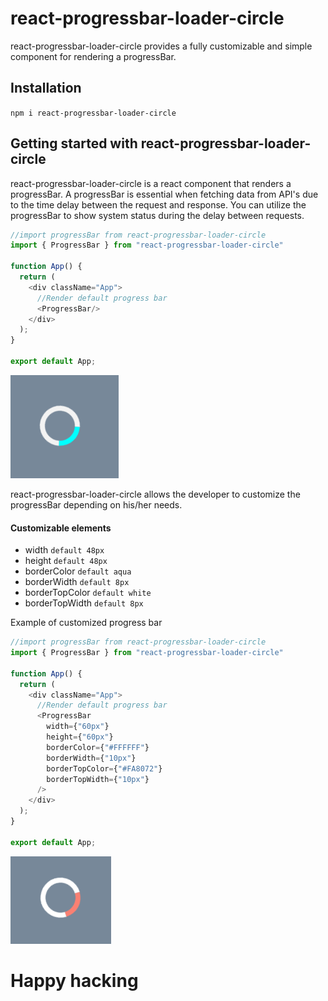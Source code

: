 # react-progressbar-loader-circle
react-progressbar-loader-circle provides a fully customizable and simple component for rendering a progressBar.

## Installation
``` npm i react-progressbar-loader-circle ```

## Getting started with react-progressbar-loader-circle
react-progressbar-loader-circle is a react component that renders a progressBar. A progressBar is essential when fetching data from API's due to the time delay between the request and response. You can utilize the progressBar to show system status during the delay between requests.

```javascript
//import progressBar from react-progressbar-loader-circle
import { ProgressBar } from "react-progressbar-loader-circle"

function App() {
  return (
    <div className="App">
      //Render default progress bar
      <ProgressBar/>
    </div>
  );
}

export default App;
```
![default progress bar image](https://raw.githubusercontent.com/ray3du/react-progressbar-loader/main/src/public/default_loader.png)

react-progressbar-loader-circle allows the developer to customize the progressBar depending on his/her needs. 
#### Customizable elements
- width ```default 48px```
- height ```default 48px```
- borderColor ```default aqua```
- borderWidth ```default 8px```
- borderTopColor ```default white```
- borderTopWidth ```default 8px```

Example of customized progress bar
```javascript
//import progressBar from react-progressbar-loader-circle
import { ProgressBar } from "react-progressbar-loader-circle"

function App() {
  return (
    <div className="App">
      //Render default progress bar
      <ProgressBar
        width={"60px"}
        height={"60px"}
        borderColor={"#FFFFFF"}
        borderWidth={"10px"}
        borderTopColor={"#FA8072"}
        borderTopWidth={"10px"}
      />
    </div>
  );
}

export default App;
```
![modified progress bar image](https://raw.githubusercontent.com/ray3du/react-progressbar-loader/main/src/public/modefied_loader.png)

# Happy hacking
